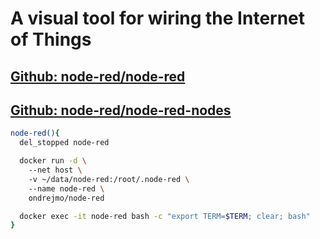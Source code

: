 # A visual tool for wiring the Internet of Things
## [Github: node-red/node-red](https://github.com/node-red/node-red)
## [Github: node-red/node-red-nodes](https://github.com/node-red/node-red-nodes)
```bash
node-red(){  
  del_stopped node-red  

  docker run -d \  
    --net host \  
    -v ~/data/node-red:/root/.node-red \  
    --name node-red \  
    ondrejmo/node-red  

  docker exec -it node-red bash -c "export TERM=$TERM; clear; bash"
}  
```
